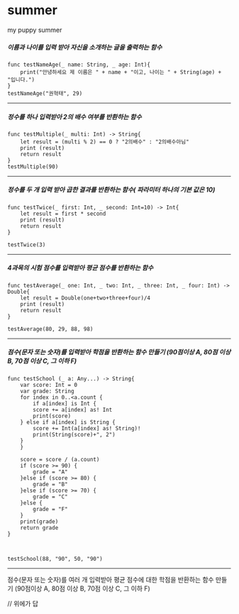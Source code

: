 # summer
my puppy summer

##### 이름과 나이를 입력 받아 자신을 소개하는 글을 출력하는 함수



```
func testNameAge(_ name: String, _ age: Int){
    print("안녕하세요 제 이름은 " + name + "이고, 나이는 " + String(age) + "입니다.")
}
testNameAge("권혁태", 29)
```


---

##### 정수를 하나 입력받아 2의 배수 여부를 반환하는 함수

```
func testMultiple(_ multi: Int) -> String{
    let result = (multi % 2) == 0 ? "2의배수" : "2의배수아님"
    print (result)
    return result
}
testMultiple(90)
```


---


##### 정수를 두 개 입력 받아 곱한 결과를 반환하는 함수( 파라미터 하나의 기본 값은 10)


```
func testTwice(_ first: Int, _ second: Int=10) -> Int{
    let result = first * second
    print (result)
    return result
}

testTwice(3)
```

---


##### 4과목의 시험 점수를 입력받아 평균 점수를 반환하는 함수


```
func testAverage(_ one: Int, _ two: Int, _ three: Int, _ four: Int) -> Double{
    let result = Double(one+two+three+four)/4
    print (result)
    return result
}

testAverage(80, 29, 88, 98)
```


---


##### 점수(문자 또는 숫자)를 입력받아 학점을 반환하는 함수 만들기 (90점이상 A, 80점 이상 B, 70점 이상 C, 그 이하 F)




```
func testSchool (_ a: Any...) -> String{
    var score: Int = 0
    var grade: String
    for index in 0..<a.count {
        if a[index] is Int {
        score += a[index] as! Int
        print(score)
    } else if a[index] is String {
        score += Int(a[index] as! String)!
        print(String(score)+", 2")
    }
    }

    score = score / (a.count)
    if (score >= 90) {
        grade = "A"
    }else if (score >= 80) {
        grade = "B"
    }else if (score >= 70) {
        grade = "C"
    }else {
        grade = "F"
    }
    print(grade)
    return grade
}



testSchool(88, "90", 50, "90")

```


---


점수(문자 또는 숫자)를 여러 개 입력받아 평균 점수에 대한 학점을 반환하는 함수 만들기 (90점이상 A, 80점 이상 B, 70점 이상 C, 그 이하 F)

// 위에가 답
